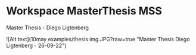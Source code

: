 # Workspace MasterThesis MSS
 Master Thesis - Diego Ligtenberg

![Alt text](10may examples/thesis img.JPG?raw=true "Master Thesis Diego Ligtenberg - 26-09-22")